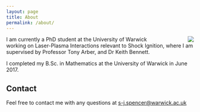 ```yaml
---
layout: page
title: About
permalink: /about/
---
```

<img align="right" src="https://avatars1.githubusercontent.com/u/31666431?s=400&v=4" style="padding-left: 100px">

I am currently a PhD student at the University of Warwick working on Laser-Plasma Interactions relevant to Shock Ignition, where I am supervised by Professor Tony Arber, and Dr Keith Bennett.

I completed my B.Sc. in Mathematics at the University of Warwick in June 2017.

## Contact

Feel free to contact me with any questions at [s-j.spencer@warwick.ac.uk](mailto:s-j.spencer@warwick.ac/uk)

